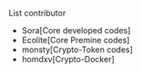 List contributor

- Sora[Core developed codes]
- Ecolite[Core Premine codes]
- monsty[Crypto-Token codes]
- homdxv[Crypto-Docker]
